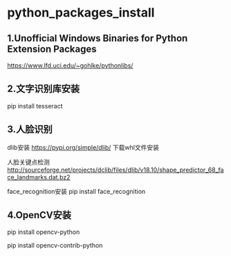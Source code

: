 # python_packages_install
## 1.Unofficial Windows Binaries for Python Extension Packages
https://www.lfd.uci.edu/~gohlke/pythonlibs/

## 2.文字识别库安装

pip install tesseract
## 3.人脸识别
dlib安装
https://pypi.org/simple/dlib/
下载whl文件安装

人脸关键点检测
http://sourceforge.net/projects/dclib/files/dlib/v18.10/shape_predictor_68_face_landmarks.dat.bz2

face_recognition安装
pip install face_recognition

## 4.OpenCV安装
pip install opencv-python

pip install opencv-contrib-python
